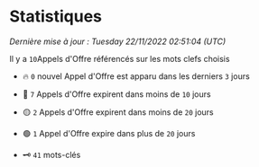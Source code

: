 # Statistiques


_Dernière mise à jour : Tuesday 22/11/2022 02:51:04 (UTC)_ 

Il y a `10`Appels d'Offre référencés sur les mots clefs choisis

- 🔥 `0` nouvel Appel d'Offre est apparu dans les derniers `3` jours
- 🔴  `7` Appels d'Offre expirent dans moins de `10` jours
- 🟡  `2` Appels d'Offre expirent dans moins de `20` jours
- 🟢  `1` Appel d'Offre expire dans plus de `20` jours

- 🗝 `41` mots-clés